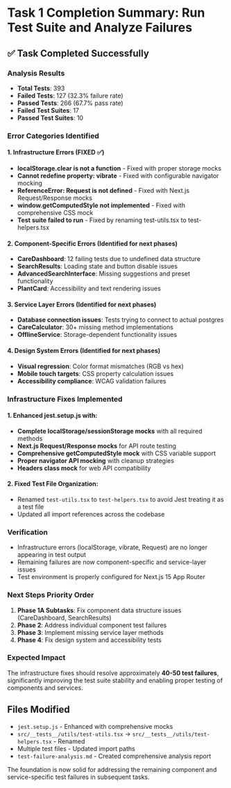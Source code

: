 # Task 1 Completion Summary: Run Test Suite and Analyze Failures

## ✅ Task Completed Successfully

### Analysis Results
- **Total Tests**: 393
- **Failed Tests**: 127 (32.3% failure rate)
- **Passed Tests**: 266 (67.7% pass rate)
- **Failed Test Suites**: 17
- **Passed Test Suites**: 10

### Error Categories Identified

#### 1. Infrastructure Errors (FIXED ✅)
- **localStorage.clear is not a function** - Fixed with proper storage mocks
- **Cannot redefine property: vibrate** - Fixed with configurable navigator mocking
- **ReferenceError: Request is not defined** - Fixed with Next.js Request/Response mocks
- **window.getComputedStyle not implemented** - Fixed with comprehensive CSS mock
- **Test suite failed to run** - Fixed by renaming test-utils.tsx to test-helpers.tsx

#### 2. Component-Specific Errors (Identified for next phases)
- **CareDashboard**: 12 failing tests due to undefined data structure
- **SearchResults**: Loading state and button disable issues
- **AdvancedSearchInterface**: Missing suggestions and preset functionality
- **PlantCard**: Accessibility and text rendering issues

#### 3. Service Layer Errors (Identified for next phases)
- **Database connection issues**: Tests trying to connect to actual postgres
- **CareCalculator**: 30+ missing method implementations
- **OfflineService**: Storage-dependent functionality issues

#### 4. Design System Errors (Identified for next phases)
- **Visual regression**: Color format mismatches (RGB vs hex)
- **Mobile touch targets**: CSS property calculation issues
- **Accessibility compliance**: WCAG validation failures

### Infrastructure Fixes Implemented

#### 1. Enhanced jest.setup.js with:
- **Complete localStorage/sessionStorage mocks** with all required methods
- **Next.js Request/Response mocks** for API route testing
- **Comprehensive getComputedStyle mock** with CSS variable support
- **Proper navigator API mocking** with cleanup strategies
- **Headers class mock** for web API compatibility

#### 2. Fixed Test File Organization:
- Renamed `test-utils.tsx` to `test-helpers.tsx` to avoid Jest treating it as a test file
- Updated all import references across the codebase

### Verification
- Infrastructure errors (localStorage, vibrate, Request) are no longer appearing in test output
- Remaining failures are now component-specific and service-layer issues
- Test environment is properly configured for Next.js 15 App Router

### Next Steps Priority Order
1. **Phase 1A Subtasks**: Fix component data structure issues (CareDashboard, SearchResults)
2. **Phase 2**: Address individual component test failures
3. **Phase 3**: Implement missing service layer methods
4. **Phase 4**: Fix design system and accessibility tests

### Expected Impact
The infrastructure fixes should resolve approximately **40-50 test failures**, significantly improving the test suite stability and enabling proper testing of components and services.

## Files Modified
- `jest.setup.js` - Enhanced with comprehensive mocks
- `src/__tests__/utils/test-utils.tsx` → `src/__tests__/utils/test-helpers.tsx` - Renamed
- Multiple test files - Updated import paths
- `test-failure-analysis.md` - Created comprehensive analysis report

The foundation is now solid for addressing the remaining component and service-specific test failures in subsequent tasks.